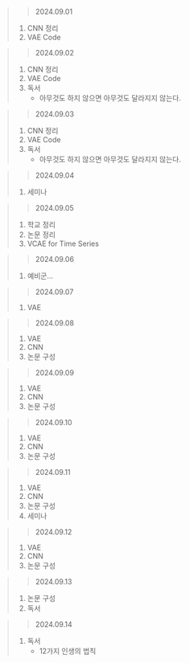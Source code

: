 > > 2024.09.01
> 1. CNN 정리
> 2. VAE Code

> > 2024.09.02
> 1. CNN 정리
> 2. VAE Code
> 3. 독서
>    - 아무것도 하지 않으면 아무것도 달라지지 않는다.

> > 2024.09.03
> 1. CNN 정리
> 2. VAE Code
> 3. 독서
>    - 아무것도 하지 않으면 아무것도 달라지지 않는다.

> > 2024.09.04
> 1. 세미나

> > 2024.09.05
> 1. 학교 정리
> 2. 논문 정리
> 3. VCAE for Time Series

> > 2024.09.06
> 1. 예비군...

> > 2024.09.07
> 1. VAE 

> > 2024.09.08
> 1. VAE
> 2. CNN
> 3. 논문 구성

> > 2024.09.09
> 1. VAE
> 2. CNN
> 3. 논문 구성

> > 2024.09.10
> 1. VAE
> 2. CNN
> 3. 논문 구성

> > 2024.09.11
> 1. VAE
> 2. CNN
> 3. 논문 구성
> 4. 세미나

> > 2024.09.12
> 1. VAE
> 2. CNN
> 3. 논문 구성

> > 2024.09.13
> 1. 논문 구성
> 2. 독서

> > 2024.09.14
> 1. 독서
>    - 12가지 인생의 법칙